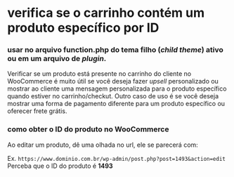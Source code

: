 # verifica se o carrinho contém um produto específico por ID
### usar no arquivo function.php do tema filho (*child theme*) ativo ou em um arquivo de *plugin*.

Verificar se um produto está presente no carrinho do cliente no WooCommerce é muito útil se você deseja fazer *upsell* personalizado ou mostrar ao cliente uma mensagem personalizada para o produto específico quando estiver no carrinho/checkut. Outro caso de uso é se você deseja mostrar uma forma de pagamento diferente para um produto específico ou oferecer frete grátis.

### como obter o ID do produto no WooCommerce
Ao editar um produto, dê uma olhada no url, ele se parecerá com:

Ex. `https://www.dominio.com.br/wp-admin/post.php?post=1493&action=edit` <br />
Perceba que o ID do produto é **1493**
